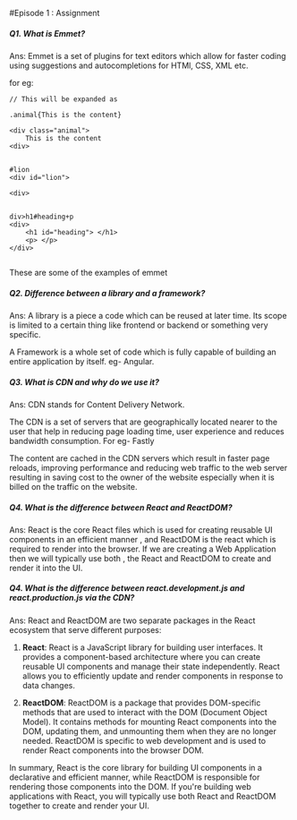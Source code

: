 #Episode 1 : Assignment

##### Q1. What is Emmet?

Ans: Emmet is a set of plugins for text editors which allow for faster coding using suggestions and autocompletions for HTMl, CSS, XML etc.

for eg:

```
// This will be expanded as

.animal{This is the content}

<div class="animal">
    This is the content
<div>


#lion
<div id="lion">

<div>


div>h1#heading+p
<div>
    <h1 id="heading"> </h1>
    <p> </p>
</div>


```
These are some of the examples of emmet


##### Q2. Difference between a library and a framework?

Ans: A library is a piece a code which can be reused at later time. Its scope is limited to a certain thing like frontend or backend or something very specific.

A Framework is a whole set of code which is fully capable of building an entire application by itself.
eg- Angular. 

##### Q3. What is CDN and why do we use it?
Ans: CDN stands for Content Delivery Network.

The CDN is a set of servers that are geographically located nearer to the user that help in reducing page loading time, user experience and reduces bandwidth consumption. For eg- Fastly

The content are cached in the CDN servers which result in faster page reloads, improving performance and reducing web traffic to the web server resulting in saving cost to the owner of the website especially when it is billed on the traffic on the website.


##### Q4. What is the difference between React and ReactDOM?
Ans: React is the core React files which is used for creating reusable UI components in an efficient manner , and ReactDOM is the react which is required to render into the browser. 
If we are creating a Web Application then we will typically use both , the React and ReactDOM to create and render it into the UI.


##### Q4. What is the difference between react.development.js and react.production.js via the CDN?
Ans: React and ReactDOM are two separate packages in the React ecosystem that serve different purposes:

1. **React**: React is a JavaScript library for building user interfaces. It provides a component-based architecture where you can create reusable UI components and manage their state independently. React allows you to efficiently update and render components in response to data changes.

2. **ReactDOM**: ReactDOM is a package that provides DOM-specific methods that are used to interact with the DOM (Document Object Model). It contains methods for mounting React components into the DOM, updating them, and unmounting them when they are no longer needed. ReactDOM is specific to web development and is used to render React components into the browser DOM.

In summary, React is the core library for building UI components in a declarative and efficient manner, while ReactDOM is responsible for rendering those components into the DOM. If you're building web applications with React, you will typically use both React and ReactDOM together to create and render your UI.
